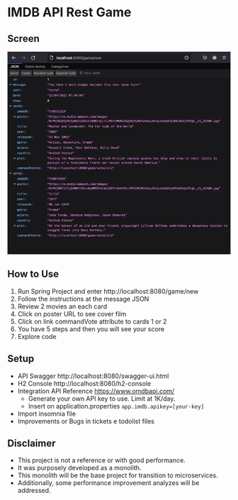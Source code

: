 # IMDB API Rest Game

## Screen

![alt text](https://github.com/rafarocha/imdb/blob/master/screenshots/screen1.png?raw=true)

## How to Use

1. Run Spring Project and enter http://localhost:8080/game/new
2. Follow the instructions at the message JSON
3. Review 2 movies an each card
4. Click on poster URL to see cover film
5. Click on link commandVote attribute to cards 1 or 2
6. You have 5 steps and then you will see your score
7. Explore code

## Setup
- API Swagger http://localhost:8080/swagger-ui.html
- H2 Console http://localhost:8080/h2-console
- Integration API Reference https://www.omdbapi.com/
  - Generate your own API key to use. Limit at 1K/day. 
  - Insert on application.properties `app.imdb.apikey=[your-key]`
- Import insomnia file
- Improvements or Bugs in tickets e todolist files

## Disclaimer
- This project is not a reference or with good performance.
- It was purposely developed as a monolith.
- This monolith will be the base project for transition to microservices.
- Additionally, some performance improvement analyzes will be addressed.
